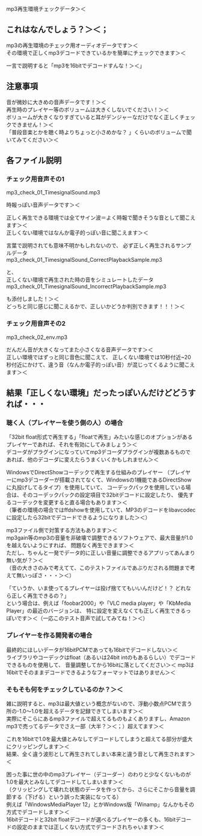 mp3再生環境チェックデータ＞＜

## これはなんでしょう？＞＜；


mp3の再生環境のチェック用オーディオデータです＞＜  
その環境で正しくmp3デコードできているかを簡単にチェックできます＞＜  

一言で説明すると「mp3を16bitでデコードすんな！＞＜」


## 注意事項

音が微妙に大きめの音声データです！＞＜  
再生時のプレイヤー等のボリュームは大きくしないでください！＞＜  
ボリュームが大きくなりすぎていると耳がデンジャーなだけでなく正しくチェックできません！＞＜  
「普段音楽とかを聴く時よりちょっと小さめかな？ 」くらいのボリュームで聞いてみてください＞＜  


## 各ファイル説明

### チェック用音声その1
mp3_check_01_TimesignalSound.mp3

時報っぽい音声データです＞＜  

正しく再生できる環境では全てサイン波＝よく時報で聞きそうな音として聞こえます＞＜  
正しくない環境ではなんか電子的っぽい音に聞こえます＞＜  

言葉で説明されても意味不明かもしれないので、
必ず正しく再生されるサンプルデータ  
mp3_check_01_TimesignalSound_CorrectPlaybackSample.mp3  

と、  
正しくない環境で再生された時の音をシミュレートしたデータ  
mp3_check_01_TimesignalSound_IncorrectPlaybackSample.mp3  


も添付しました！＞＜  
どっちと同じ感じに聞こえるかで、正しいかどうか判別できます！！！＞＜  


### チェック用音声その2
mp3_check_02_env.mp3

だんだん音が大きくなってまた小さくなる音声データです＞＜  
正しい環境ではずっと同じ音色に聞こえて、
正しくない環境では10秒付近~20秒付近にかけて、違う音（なんか電子的っぽい音）が混じってくるように聞こえます＞＜  


## 結果「正しくない環境」だったっぽいんだけどどうすれば・・・

### 聴く人（プレイヤーを使う側の人）の場合
「32bit float形式で再生する」「floatで再生」みたいな感じのオプションがあるプレイヤーであれば、それを有効にしてみましょう＞＜  
デコーダがプラグインになっていてmp3デコーダプラグインが複数あるものであれば、他のデコーダに変えたらうまくいくかもしれません＞＜  

WindowsでDirectShowコーデックで再生する仕組みのプレイヤー
（プレイヤーにmp3デコーダーが搭載されてなくて、Windowsの1機能であるDirectShowに丸投げしてるタイプ）を使用していて、
コーデックパックを使用している場合は、そのコーデックパックの設定項目で32bitデコードに設定したり、
優先するコーデックを変更すると直る場合もあります＞＜  
（筆者の環境の場合ではffdshowを使用していて、MP3のデコードをlibavcodecに設定したら32bitでデコードできるようになりました＞＜）

mp3ファイル側で対策する方法もあります＞＜  
mp3gain等のmp3の音量を非破壊で調整できるソフトウェアで、最大音量が1.0を越えないようにすれば、
問題なく再生できます＞＜  
ただし、ちゃんと一発でデータ的に正しい音量に調整できるアプリってあんまり無い気が？＞＜  
（音の大きさのみで考えてて、このテストファイルであぶりだされる問題まで考えて無いっぽさ・・・＞＜）  

「ていうか、いま使ってるプレイヤーは投げ捨ててもいいんだけど！？ どれなら正しく再生できるの？」  
という場合は、例えば「foobar2000」や「VLC media player」や「KbMedia Player」の最近のバージョンは、
特に設定を変えなくても正しく再生できるっぽいです＞＜（一応このテスト音声で試してみてね！＞＜）  

### プレイヤーを作る開発者の場合
最終的にほしいデータが16bitPCMであっても16bitでデコードしない＞＜  
ライブラリやコーデックはfloat（あるいは24bit intのもあるらしい）でデコードできるものを使用して、
音量調整してから16bitに落としてください＞＜ mp3は16bitでそのままデコードできるようなフォーマットではありません＞＜

### そもそも何をチェックしているのか？＞＜
雑に説明すると、mp3は最大値という概念がないので、浮動小数点PCMで言う所の-1.0～1.0を超えるデータを記録できてしまいます＞＜  
実際にそこらにあるmp3ファイルで超えてるものもよくありますし、Amazon mp3で売ってるデータでさえ一部（大半？＞＜；）超えてます＞＜  

これを16bitで1.0を最大値とみなしてデコードしてしまうと超えてる部分が盛大にクリッピングします＞＜  
結果、全く違う波形として再生されてしまい本来と違う音として再生されます＞＜  

困った事に世の中のmp3プレイヤー（デコーダー）のわりと少なくないものが1.0を最大とみなしてデコードしてしまいます＞＜  
（クリッピングして壊れた状態のデータを作ってから、さらにそこから音量を調節する（下げる）という誤った実装になってる）  
例えば「WindowsMediaPlayer 12」とかWindows版「Winamp」なんかもその方式でデコードします＞＜  
16bitデコードと32bit floatデコードが選べるプレイヤーの多くも、16bitデコードの設定のままでは正しくない方式でデコードされちゃいます＞＜

